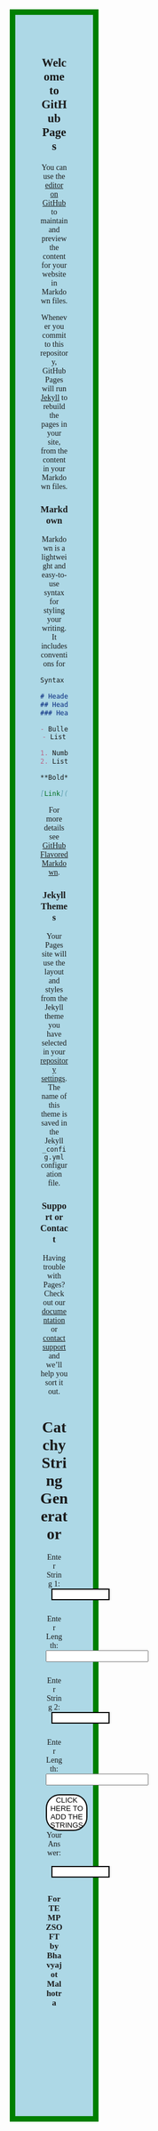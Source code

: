 ## Welcome to GitHub Pages

You can use the [editor on GitHub](https://github.com/malhotrabhavyajot/String-Generator-HTML-JS-CSS/edit/master/README.md) to maintain and preview the content for your website in Markdown files.

Whenever you commit to this repository, GitHub Pages will run [Jekyll](https://jekyllrb.com/) to rebuild the pages in your site, from the content in your Markdown files.

### Markdown

Markdown is a lightweight and easy-to-use syntax for styling your writing. It includes conventions for

```markdown
Syntax highlighted code block

# Header 1
## Header 2
### Header 3

- Bulleted
- List

1. Numbered
2. List

**Bold** and _Italic_ and `Code` text

[Link](url) and ![Image](src)
```

For more details see [GitHub Flavored Markdown](https://guides.github.com/features/mastering-markdown/).

### Jekyll Themes

Your Pages site will use the layout and styles from the Jekyll theme you have selected in your [repository settings](https://github.com/malhotrabhavyajot/String-Generator-HTML-JS-CSS/settings). The name of this theme is saved in the Jekyll `_config.yml` configuration file.

### Support or Contact

Having trouble with Pages? Check out our [documentation](https://help.github.com/categories/github-pages-basics/) or [contact support](https://github.com/contact) and we’ll help you sort it out.
<!DOCTYPE html>
<html>
<head>
<title>TEMPZSOFT</title>
                       <!-- CSS Styling -->
<style>            
body {
text-align:center;
background-color: lightblue;
margin:100px 400px 100px 400px;
font-family:Comic Sans MS;
border: 10px solid green;
padding: 45px;
}
#he{
font-size:15px;
margin:30px 10px 10px 10px;
}
#input1{
  border: 2px solid black;
  margin: 0px 10px 0px 10px;
  background-color: #ffffff;
}
#p1{
margin: 10px 10px 0px 10px;
}
#input2{
  border: 2px solid black;
  margin: 0px 10px 0px 10px;
  background-color: #ffffff;
}
#p2{
margin: 10px 10px 0px 10px;
}
#add{
  border: 2px solid black;
  border-radius: 25px;
  margin: 0px 0px 0px 10px;
  background-color: #ffffff;
}
#output1{
  border: 2px solid black;
  margin: 15px 10px 0px 10px;
  background-color: #ffffff;
}
#p3{
margin: 0px 10px 0px 10px;
}
</style>
                      <!-- Main Body -->
   <body>
      <h1 id="h">Catchy String Generator</h1>
      <p id="p1">Enter String 1: <input type="text" id="input1" size="10" /></p>
      <br>
      <p id="p1">Enter Length: <input type="number" id="inputnum1" size="10" /></p>
      <br>
      <p id="p2">Enter String 2: <input type="text" id="input2" size="10" /></p>
      <br>
      <p id="p1">Enter Length: <input type="number" id="inputnum2" size="10" /></p>
      <br>
      <button id="add" onclick="myFunction('add')">CLICK HERE TO ADD THE STRINGS</button>
      <p id="p3">Your Answer:<input id="output1" size="10" /></p>
      <h2 id="he">For TEMPZSOFT by Bhavyajot Malhotra</h2>
                        <!-- JavaScript -->
      <script>                 
         function myFunction(id) {
         var str1 = document.getElementById("input1").value;
         var str2 = document.getElementById("input2").value;
         var num1 = document.getElementById("inputnum1").value;
         var num2 = document.getElementById("inputnum2").value; 
         str1 = str1.slice(0,num1);
         str2 = str2.slice(0,num2);
         var result = str1.concat(str2);
         result = result.slice(0,5);
         document.getElementById("output1").value = result;
         }
      </script>

   </body>
</html>
